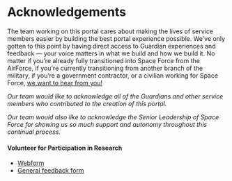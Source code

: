 # Acknowledgements

The team working on this portal cares about making the lives of service members easier by building the best portal experience possible. We’ve only gotten to this point by having direct access to Guardian experiences and feedback — your voice matters in what we build and how we build it. No matter if you’re already fully transitioned into Space Force from the AirForce, if you're currently transitioning from another branch of the military, if you’re a government contractor, or a civilian working for Space Force, [we want to hear from you!](mailto:feedback@email.com)

*Our team would like to acknowledge all of the Guardians and other service members who contributed to the creation of this portal.*

*Our team would also like to acknowledge the Senior Leadership of Space Force for showing us so much support and autonomy throughout this continual process.*

#### Volunteer for Participation in Research

* [Webform](https://docs.google.com/forms/d/1jHy9POa1FOv0pZwpB7z35J7Py115kVYaomkDTFdPISw/edit?usp=sharing)
* [General feedback form](https://drive.google.com/open?id=1dmH0OYOIj2mPY7wzRnw7zAHfY7nvuGKGjHFncFRW7lQ)